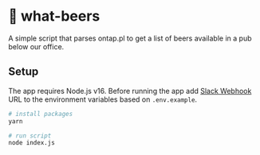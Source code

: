 # 🍻 what-beers

A simple script that parses ontap.pl to get a list of beers available in a pub below our office.

## Setup

The app requires Node.js v16. Before running the app add [Slack Webhook](https://api.slack.com/messaging/webhooks) URL to the environment variables based on `.env.example`.

```bash
# install packages
yarn

# run script
node index.js
```
